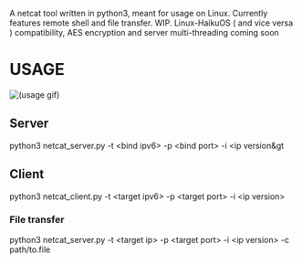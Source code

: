 A netcat tool written in python3, meant for usage on Linux. Currently features remote shell and file transfer. WIP. Linux-HaikuOS ( and vice versa ) compatibility, AES encryption and server multi-threading coming soon

# USAGE
![(usage gif)](https://i.imgur.com/fmzZc3E.gif)

## Server
python3 netcat_server.py -t &lt;bind ipv6&gt; -p &lt;bind port&gt; -i &lt;ip version&gt 

## Client
python3 netcat_client.py -t &lt;target ipv6&gt; -p &lt;target port&gt; -i &lt;ip version&gt;
### File transfer 
python3 netcat_server.py -t &lt;target ip&gt; -p &lt;target port&gt; -i &lt;ip version&gt; -c path/to.file
